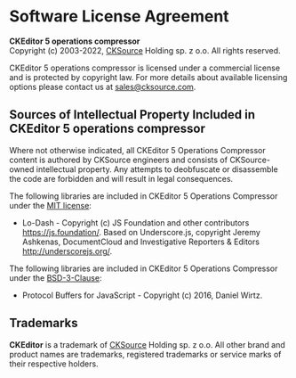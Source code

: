 Software License Agreement
==========================

**CKEditor 5 operations compressor**<br>
Copyright (c) 2003-2022, [CKSource](http://cksource.com) Holding sp. z o.o. All rights reserved.

CKEditor 5 operations compressor is licensed under a commercial license and is protected by copyright law.
For more details about available licensing options please contact us at sales@cksource.com.

Sources of Intellectual Property Included in CKEditor 5 operations compressor
-----------------------------------------------------

Where not otherwise indicated, all CKEditor 5 Operations Compressor content is authored by CKSource engineers and consists of CKSource-owned intellectual property.
Any attempts to deobfuscate or disassemble the code are forbidden and will result in legal consequences.

The following libraries are included in CKEditor 5 Operations Compressor under the [MIT license](https://opensource.org/licenses/MIT):

* Lo-Dash - Copyright (c) JS Foundation and other contributors https://js.foundation/. Based on Underscore.js, copyright Jeremy Ashkenas, DocumentCloud and Investigative Reporters & Editors http://underscorejs.org/.

The following libraries are included in CKEditor 5 Operations Compressor under the [BSD-3-Clause](https://opensource.org/licenses/BSD-3-Clause):

* Protocol Buffers for JavaScript - Copyright (c) 2016, Daniel Wirtz.

Trademarks
----------

**CKEditor** is a trademark of [CKSource](http://cksource.com) Holding sp. z o.o. All other brand and product names are trademarks, registered trademarks or service marks of their respective holders.
